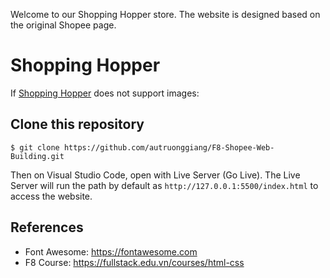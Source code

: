 Welcome to our Shopping Hopper store. The website is designed based on the original Shopee page.

# Shopping Hopper

If [Shopping Hopper](https://autruonggiang.github.io/F8-Shopee-Web-Building/) does not support images:


## Clone this repository
` $ git clone https://github.com/autruonggiang/F8-Shopee-Web-Building.git `

Then on Visual Studio Code, open with Live Server (Go Live). The Live Server will run the path by default as `http://127.0.0.1:5500/index.html` to access the website.

## References
- Font Awesome: https://fontawesome.com
- F8 Course: https://fullstack.edu.vn/courses/html-css
